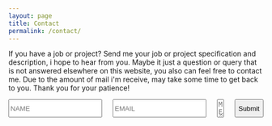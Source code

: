 ```yaml
---
layout: page
title: Contact
permalink: /contact/
---
```


If you have a job or project? Send me your job or project specification and description, i hope to hear from you.
Maybe it just a question or query that is not answered elsewhere on this website, you also can feel free to contact me.
Due to the amount of mail i'm receive, may take some time to get back to you. Thank you for your patience!

<form id='contact_form' method='POST'>
  <div class='large-12 columns'>
    <p id='thanks' style='display: none;'>
      Thanks for contacting me, we'll be in touch soon!
    </p>
  </div>
  <div class='medium-12 columns'>
    <input class='required' name='name' placeholder='NAME' type='text'>
    <input class='required email' name='email' placeholder='EMAIL' type='text'>
    <input class='required' name='subject' value='CREATORBE LINKS CONTACT' type='hidden'>
    <textarea class='required' name='message' placeholder='MESSAGE'></textarea>
    <input class='button white' type='submit'>
  </div>
</form>

<script>
$('form#contact_form').validate({
  messages: { },
  submitHandler: function(form) {
    $.ajax({
      url: "//formspree.io/creatorb45@gmail.com",
      method: "POST",
      data: $(form).serialize(),
      dataType: "json",
      success: function(data) {
          $("form#contact_form :input").prop("disabled", true);
          $('#thanks').show();
      }
    });
    return false;
  }
});
</script>